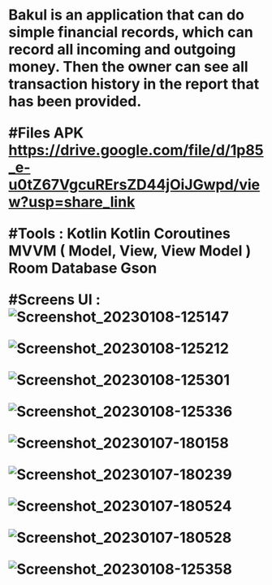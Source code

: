 <H1>Bakul</1> is an application that can do simple financial records, which can record all incoming and outgoing money. Then the owner can see all transaction history in the report that has been provided.

#Files APK
https://drive.google.com/file/d/1p85_e-u0tZ67VgcuRErsZD44jOiJGwpd/view?usp=share_link


#Tools :
Kotlin
Kotlin Coroutines
MVVM ( Model, View, View Model )
Room Database
Gson

#Screens UI :
![Screenshot_20230108-125147](https://user-images.githubusercontent.com/74137303/211182982-84e03689-7891-4f59-867e-d791e3915e78.png)

![Screenshot_20230108-125212](https://user-images.githubusercontent.com/74137303/211182995-5918911f-6d16-419a-a291-3c57c39698e3.png)

![Screenshot_20230108-125301](https://user-images.githubusercontent.com/74137303/211183002-20ab6b47-157c-4857-9968-94a35fd7d0bb.png)

![Screenshot_20230108-125336](https://user-images.githubusercontent.com/74137303/211183009-a5054890-7294-4ab1-a8c3-a141fcae4bb2.png)

![Screenshot_20230107-180158](https://user-images.githubusercontent.com/74137303/211183023-da13cb0e-ec82-493e-8b86-38c594abda30.png)

![Screenshot_20230107-180239](https://user-images.githubusercontent.com/74137303/211183029-6da71fa7-05d6-482b-b56a-19b2616f48fc.png)

![Screenshot_20230107-180524](https://user-images.githubusercontent.com/74137303/211183035-bacdba40-1f07-4db0-ac93-a463a37c720c.png)

![Screenshot_20230107-180528](https://user-images.githubusercontent.com/74137303/211183040-a6c3d59b-08ef-443e-bdc8-0e2c0ba88341.png)


![Screenshot_20230108-125358](https://user-images.githubusercontent.com/74137303/211183049-3056a32a-6847-4bf3-ae3c-32b7ed4fc5d4.png)
